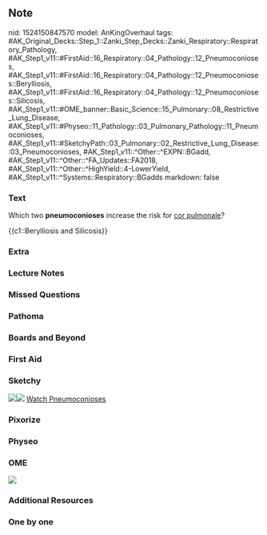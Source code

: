 ## Note
nid: 1524150847570
model: AnKingOverhaul
tags: #AK_Original_Decks::Step_1::Zanki_Step_Decks::Zanki_Respiratory::Respiratory_Pathology, #AK_Step1_v11::#FirstAid::16_Respiratory::04_Pathology::12_Pneumoconioses, #AK_Step1_v11::#FirstAid::16_Respiratory::04_Pathology::12_Pneumoconioses::Berylliosis, #AK_Step1_v11::#FirstAid::16_Respiratory::04_Pathology::12_Pneumoconioses::Silicosis, #AK_Step1_v11::#OME_banner::Basic_Science::15_Pulmonary::08_Restrictive_Lung_Disease, #AK_Step1_v11::#Physeo::11_Pathology::03_Pulmonary_Pathology::11_Pneumoconioses, #AK_Step1_v11::#SketchyPath::03_Pulmonary::02_Restrictive_Lung_Disease::03_Pneumoconioses, #AK_Step1_v11::^Other::^EXPN::BGadd, #AK_Step1_v11::^Other::^FA_Updates::FA2018, #AK_Step1_v11::^Other::^HighYield::4-LowerYield, #AK_Step1_v11::^Systems::Respiratory::BGadds
markdown: false

### Text
Which two <b>pneumoconioses</b> increase the risk for <u>cor
pulmonale</u>?
<div>
  {{c1::Berylliosis and Silicosis}}
</div>

### Extra


### Lecture Notes


### Missed Questions


### Pathoma


### Boards and Beyond


### First Aid


### Sketchy
<img src=
"Screen%20Shot%202019-12-27%20at%201.15.10%20AM.JPG"><img src=
"Screen%20Shot%202019-12-27%20at%201.15.26%20AM.JPG"> <a href=
"https://dashboard.sketchy.com/study/medical/courses/medical-pathophysiology/units/medical-pathophysiology-pulmonary/videos/medical-pathophysiology-pulmonary-restrictive-lung-disease-pneumoconioses?utm_source=anki&utm_medium=partnership&utm_campaign=february_update&utm_content=medical">
Watch Pneumoconioses</a>

### Pixorize


### Physeo


### OME
<div class="ome-widget">
  <a href=
  "https://onlinemeded.org/spa/pulmonary/restrictive-lung-disease/acquire?ref=anki">
  <img src="_OME_AnkiFlashcards_Lesson_3.png"></a>
</div>

### Additional Resources


### One by one

